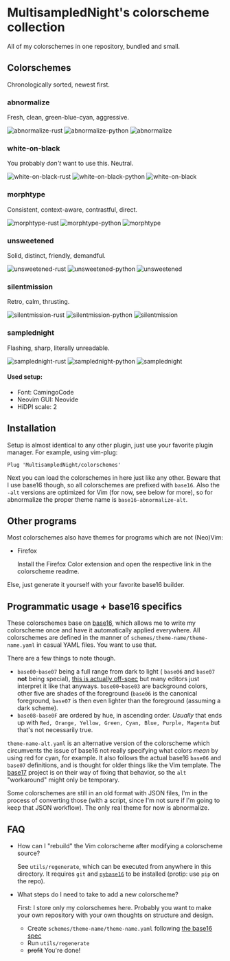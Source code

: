 # MultisampledNight's colorscheme collection

All of my colorschemes in one repository, bundled and small.


## Colorschemes

Chronologically sorted, newest first.

### abnormalize

Fresh, clean, green-blue-cyan, aggressive.

![abnormalize-rust](https://user-images.githubusercontent.com/80128916/178453652-6a4847a2-5530-4cf6-a70e-b46d2d4deb6c.png)
![abnormalize-python](https://user-images.githubusercontent.com/80128916/178453656-efb67c62-ca4c-4a1f-8e7a-969335b52e8a.png)
![abnormalize](https://user-images.githubusercontent.com/80128916/178453529-8066e971-dbbd-4994-abd0-caa4a3d64a5d.png)

### white-on-black

You probably _don't_ want to use this. Neutral.

![white-on-black-rust](https://user-images.githubusercontent.com/80128916/178453560-74f7af20-1db4-4620-8129-0bbd5660031b.png)
![white-on-black-python](https://user-images.githubusercontent.com/80128916/178453571-b2a30504-073a-47a6-98f8-5a374792133a.png)
![white-on-black](https://user-images.githubusercontent.com/80128916/178453506-a32039de-ae75-4178-9c51-72a9f4a098e9.png)

### morphtype

Consistent, context-aware, contrastful, direct.

![morphtype-rust](https://user-images.githubusercontent.com/80128916/178453643-ab1930ec-77e7-46fc-88c0-213f65ec567f.png)
![morphtype-python](https://user-images.githubusercontent.com/80128916/178453646-5a89cf2c-62fc-490d-93a1-21f65ca99413.png)
![morphtype](https://user-images.githubusercontent.com/80128916/178453525-0e8bdae9-f57c-4b5b-93e9-4bc822bff359.png)

### unsweetened

Solid, distinct, friendly, demandful.

![unsweetened-rust](https://user-images.githubusercontent.com/80128916/178453575-f3d72c89-a671-4aeb-9709-8067d54102a2.png)
![unsweetened-python](https://user-images.githubusercontent.com/80128916/178453582-459802f7-d89d-4a26-a10d-8d38d561efab.png)
![unsweetened](https://user-images.githubusercontent.com/80128916/178453512-99cd5a3e-5300-4ad0-9d63-79ff05108b80.png)

### silentmission

Retro, calm, thrusting.

![silentmission-rust](https://user-images.githubusercontent.com/80128916/178453597-de0d0120-2511-4de7-9be6-5e3be9518e51.png)
![silentmission-python](https://user-images.githubusercontent.com/80128916/178453606-c7e361ae-e098-4c38-aae7-3f3b0d85956c.png)
![silentmission](https://user-images.githubusercontent.com/80128916/178453516-016b599d-e2c9-45ff-bcaa-2497c5ad090f.png)

### samplednight

Flashing, sharp, literally unreadable.

![samplednight-rust](https://user-images.githubusercontent.com/80128916/178453610-20555a5e-6f88-4197-92c1-ce9157cdbf5e.png)
![samplednight-python](https://user-images.githubusercontent.com/80128916/178453634-ec42446c-e158-456d-9a3b-e5dbb9871904.png)
![samplednight](https://user-images.githubusercontent.com/80128916/178453522-4ff4cd07-1ada-4e09-889f-6943df44144f.png)

#### Used setup:

- Font: CamingoCode
- Neovim GUI: Neovide
- HiDPI scale: 2

## Installation

Setup is almost identical to any other plugin, just use your favorite plugin
manager. For example, using vim-plug:

```vim
Plug 'MultisampledNight/colorschemes'
```

Next you can load the colorschemes in here just like any other. Beware that I
use base16 though, so all colorschemes are prefixed with `base16`. Also the
`-alt` versions are optimized for Vim (for now, see below for more), so for
abnormalize the proper theme name is `base16-abnormalize-alt`.

## Other programs

Most colorschemes also have themes for programs which are not (Neo)Vim:

- Firefox
	
	Install the Firefox Color extension and open the respective link in the
	colorscheme readme.

Else, just generate it yourself with your favorite base16 builder.

## Programmatic usage + base16 specifics

These colorschemes base on [base16](https://github.com/chriskempson/base16), which
allows me to write my colorscheme once and have it automatically applied
everywhere. All colorschemes are defined in the manner of
`schemes/theme-name/theme-name.yaml` in casual YAML files. You want to use that.

There are a few things to note though.

- `base00`-`base07` being a full range from dark to light (
	`base06` and `base07` **not** being special), [this is actually
	off-spec](https://github.com/base16-project/base16/blob/099f69eebafa085105c4f49c8095491e565e66a8/styling.md)
	but many editors just interpret it like that anyways. `base00`-`base03` are
	background colors, other five are shades of the foreground (`base06` is the
	canonical foreground, `base07` is then even lighter than the foreground
	(assuming a dark scheme).
- `base08-base0F` are ordered by hue, in ascending order.
	_Usually_ that ends up with `Red, Orange, Yellow, Green, Cyan, Blue, Purple,
	Magenta` but that's not necessarily true.

`theme-name-alt.yaml` is an alternative version of the colorscheme which
circumvents the issue of base16 not really specifying what colors _mean_ by
using red for cyan, for example. It also follows the actual base16 `base06`
and `base07` definitions, and is thought for older things like the Vim template.
The [base17](https://github.com/base16-project/base17) project is on their way
of fixing that behavior, so the `alt` "workaround" might only be temporary.

Some colorschemes are still in an old format with JSON files, I'm in the process
of converting those (with a script, since I'm not sure if I'm going to keep that
JSON workflow). The only real theme for now is abnormalize.

## FAQ

- How can I "rebuild" the Vim colorscheme after modifying a colorscheme source?

	See `utils/regenerate`, which can be executed from anywhere in this directory.
	It requires `git` and
	[`pybase16`](https://github.com/InspectorMustache/base16-builder-python) to be
	installed (protip: use `pip` on the repo).

- What steps do I need to take to add a new colorscheme?

	First: I store only my colorschemes here. Probably you want to make your own
	repository with your own thoughts on structure and design.

	- Create `schemes/theme-name/theme-name.yaml` following [the base16
	  spec](https://github.com/base16-project/base16/blob/main/styling.md)
	- Run `utils/regenerate`
	- ~~profit~~ You're done!

<!--
  vim: tw=80
-->
